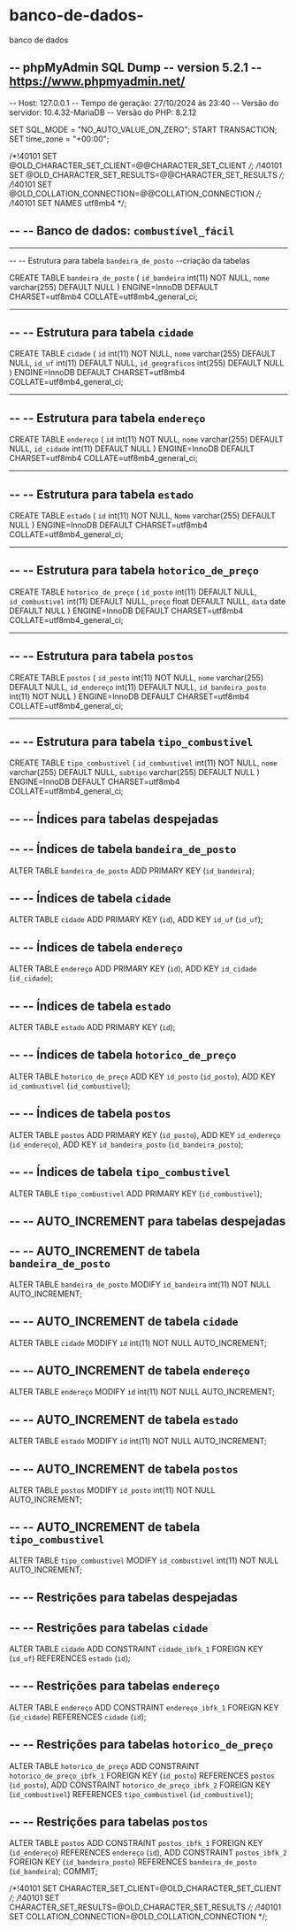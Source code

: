 # banco-de-dados-
banco de dados 

-- phpMyAdmin SQL Dump
-- version 5.2.1
-- https://www.phpmyadmin.net/
--
-- Host: 127.0.0.1
-- Tempo de geração: 27/10/2024 às 23:40
-- Versão do servidor: 10.4.32-MariaDB
-- Versão do PHP: 8.2.12

SET SQL_MODE = "NO_AUTO_VALUE_ON_ZERO";
START TRANSACTION;
SET time_zone = "+00:00";


/*!40101 SET @OLD_CHARACTER_SET_CLIENT=@@CHARACTER_SET_CLIENT */;
/*!40101 SET @OLD_CHARACTER_SET_RESULTS=@@CHARACTER_SET_RESULTS */;
/*!40101 SET @OLD_COLLATION_CONNECTION=@@COLLATION_CONNECTION */;
/*!40101 SET NAMES utf8mb4 */;

--
-- Banco de dados: `combustível_fácil`
--

-- --------------------------------------------------------

--
-- Estrutura para tabela `bandeira_de_posto`
--criação da tabelas 

CREATE TABLE `bandeira_de_posto` (
  `id_bandeira` int(11) NOT NULL,
  `nome` varchar(255) DEFAULT NULL
) ENGINE=InnoDB DEFAULT CHARSET=utf8mb4 COLLATE=utf8mb4_general_ci;

-- --------------------------------------------------------

--
-- Estrutura para tabela `cidade`
--

CREATE TABLE `cidade` (
  `id` int(11) NOT NULL,
  `nome` varchar(255) DEFAULT NULL,
  `id_uf` int(11) DEFAULT NULL,
  `id_geograficos` int(255) DEFAULT NULL
) ENGINE=InnoDB DEFAULT CHARSET=utf8mb4 COLLATE=utf8mb4_general_ci;

-- --------------------------------------------------------

--
-- Estrutura para tabela `endereço`
--

CREATE TABLE `endereço` (
  `id` int(11) NOT NULL,
  `nome` varchar(255) DEFAULT NULL,
  `id_cidade` int(11) DEFAULT NULL
) ENGINE=InnoDB DEFAULT CHARSET=utf8mb4 COLLATE=utf8mb4_general_ci;

-- --------------------------------------------------------

--
-- Estrutura para tabela `estado`
--

CREATE TABLE `estado` (
  `id` int(11) NOT NULL,
  `Nome` varchar(255) DEFAULT NULL
) ENGINE=InnoDB DEFAULT CHARSET=utf8mb4 COLLATE=utf8mb4_general_ci;

-- --------------------------------------------------------

--
-- Estrutura para tabela `hotorico_de_preço`
--

CREATE TABLE `hotorico_de_preço` (
  `id_posto` int(11) DEFAULT NULL,
  `id_combustivel` int(11) DEFAULT NULL,
  `preço` float DEFAULT NULL,
  `data` date DEFAULT NULL
) ENGINE=InnoDB DEFAULT CHARSET=utf8mb4 COLLATE=utf8mb4_general_ci;

-- --------------------------------------------------------

--
-- Estrutura para tabela `postos`
--

CREATE TABLE `postos` (
  `id_posto` int(11) NOT NULL,
  `nome` varchar(255) DEFAULT NULL,
  `id_endereço` int(11) DEFAULT NULL,
  `id_bandeira_posto` int(11) NOT NULL
) ENGINE=InnoDB DEFAULT CHARSET=utf8mb4 COLLATE=utf8mb4_general_ci;

-- --------------------------------------------------------

--
-- Estrutura para tabela `tipo_combustivel`
--

CREATE TABLE `tipo_combustivel` (
  `id_combustivel` int(11) NOT NULL,
  `nome` varchar(255) DEFAULT NULL,
  `subtipo` varchar(255) DEFAULT NULL
) ENGINE=InnoDB DEFAULT CHARSET=utf8mb4 COLLATE=utf8mb4_general_ci;

--
-- Índices para tabelas despejadas
--

--
-- Índices de tabela `bandeira_de_posto`
--
ALTER TABLE `bandeira_de_posto`
  ADD PRIMARY KEY (`id_bandeira`);

--
-- Índices de tabela `cidade`
--
ALTER TABLE `cidade`
  ADD PRIMARY KEY (`id`),
  ADD KEY `id_uf` (`id_uf`);

--
-- Índices de tabela `endereço`
--
ALTER TABLE `endereço`
  ADD PRIMARY KEY (`id`),
  ADD KEY `id_cidade` (`id_cidade`);

--
-- Índices de tabela `estado`
--
ALTER TABLE `estado`
  ADD PRIMARY KEY (`id`);

--
-- Índices de tabela `hotorico_de_preço`
--
ALTER TABLE `hotorico_de_preço`
  ADD KEY `id_posto` (`id_posto`),
  ADD KEY `id_combustivel` (`id_combustivel`);

--
-- Índices de tabela `postos`
--
ALTER TABLE `postos`
  ADD PRIMARY KEY (`id_posto`),
  ADD KEY `id_endereço` (`id_endereço`),
  ADD KEY `id_bandeira_posto` (`id_bandeira_posto`);

--
-- Índices de tabela `tipo_combustivel`
--
ALTER TABLE `tipo_combustivel`
  ADD PRIMARY KEY (`id_combustivel`);

--
-- AUTO_INCREMENT para tabelas despejadas
--

--
-- AUTO_INCREMENT de tabela `bandeira_de_posto`
--
ALTER TABLE `bandeira_de_posto`
  MODIFY `id_bandeira` int(11) NOT NULL AUTO_INCREMENT;

--
-- AUTO_INCREMENT de tabela `cidade`
--
ALTER TABLE `cidade`
  MODIFY `id` int(11) NOT NULL AUTO_INCREMENT;

--
-- AUTO_INCREMENT de tabela `endereço`
--
ALTER TABLE `endereço`
  MODIFY `id` int(11) NOT NULL AUTO_INCREMENT;

--
-- AUTO_INCREMENT de tabela `estado`
--
ALTER TABLE `estado`
  MODIFY `id` int(11) NOT NULL AUTO_INCREMENT;

--
-- AUTO_INCREMENT de tabela `postos`
--
ALTER TABLE `postos`
  MODIFY `id_posto` int(11) NOT NULL AUTO_INCREMENT;

--
-- AUTO_INCREMENT de tabela `tipo_combustivel`
--
ALTER TABLE `tipo_combustivel`
  MODIFY `id_combustivel` int(11) NOT NULL AUTO_INCREMENT;

--
-- Restrições para tabelas despejadas
--

--
-- Restrições para tabelas `cidade`
--
ALTER TABLE `cidade`
  ADD CONSTRAINT `cidade_ibfk_1` FOREIGN KEY (`id_uf`) REFERENCES `estado` (`id`);

--
-- Restrições para tabelas `endereço`
--
ALTER TABLE `endereço`
  ADD CONSTRAINT `endereço_ibfk_1` FOREIGN KEY (`id_cidade`) REFERENCES `cidade` (`id`);

--
-- Restrições para tabelas `hotorico_de_preço`
--
ALTER TABLE `hotorico_de_preço`
  ADD CONSTRAINT `hotorico_de_preço_ibfk_1` FOREIGN KEY (`id_posto`) REFERENCES `postos` (`id_posto`),
  ADD CONSTRAINT `hotorico_de_preço_ibfk_2` FOREIGN KEY (`id_combustivel`) REFERENCES `tipo_combustivel` (`id_combustivel`);

--
-- Restrições para tabelas `postos`
--
ALTER TABLE `postos`
  ADD CONSTRAINT `postos_ibfk_1` FOREIGN KEY (`id_endereço`) REFERENCES `endereço` (`id`),
  ADD CONSTRAINT `postos_ibfk_2` FOREIGN KEY (`id_bandeira_posto`) REFERENCES `bandeira_de_posto` (`id_bandeira`);
COMMIT;

/*!40101 SET CHARACTER_SET_CLIENT=@OLD_CHARACTER_SET_CLIENT */;
/*!40101 SET CHARACTER_SET_RESULTS=@OLD_CHARACTER_SET_RESULTS */;
/*!40101 SET COLLATION_CONNECTION=@OLD_COLLATION_CONNECTION */;
